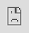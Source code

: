 ```yaml
---
layout: post
title: "김우석, 'Tasty' 앨범 하이라이트 메들리 공개"
author: "undefined"
thumbnail: "https://www.allkpop.com/upload/2021/02/content/021034/thumb/1612280075_germainej.jpg"
tags: 
---
```




<div class="video_wrapper" style="padding-top: 56.25%;">
    <iframe id="player" class="main_video" src="https://www.youtube.com/embed/ik6AUAxEGyI" width="100%" height="100%" frameborder="0" allowfullscreen="" style="display: block !important; position: absolute; top: 0px; left: 0px; width: 100%; height: 100%;"></iframe>
</div>


김우석이 `Tasty`의 앨범 하이라이트 메들리를 공개했다.

위의 앨범 미리보기는 타이틀곡 `Tasty`와 `Sugar`, `Better`, `Holiday`, `What Are Doing Later`, `Next`의 티저를 제공한다. 김우석의 두 번째 솔로 미니앨범 `Tasty`가 2월 8일에 발매될 예정이다.

김우석의 컴백을 기대하고 있나요?